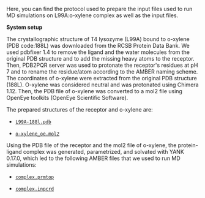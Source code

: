 Here, you can find the protocol used to prepare the input files used to run MD simulations on L99A:o-xylene complex as well as the input files.

**System setup**

The crystallographic structure of T4 lysozyme (L99A) bound to o-xylene (PDB code:188L) was downloaded from the RCSB Protein Data Bank. We used pdbfixer 1.4 to remove the ligand and the water molecules from the original PDB structure and to add the missing heavy atoms to the receptor. Then, PDB2PQR server was used to protonate the receptor's residues at pH 7 and to rename the residue/atom according to the AMBER naming scheme.
The coordinates of o-xylene were extracted from the original PDB structure (188L). O-xylene was considered neutral and was protonated using Chimera 1.12. Then, the PDB file of o-xylene was converted to a mol2 file using OpenEye toolkits (OpenEye Scientific Software).

The prepared structures of the receptor and o-xylene are:

- [`L99A-188l.pdb`](L99A-188l.pdb)

- [`o-xylene_oe.mol2`](o-xylene_oe.mol2)

Using the PDB file of the receptor and the mol2 file of o-xylene, the protein-ligand complex was generated, parametrized, and solvated with YANK 0.17.0, which led to the following AMBER files that we used to run MD simulations:

- [`complex.prmtop`](complex-A.prmtop)

- [`complex.inpcrd`](complex-A.inpcrd)
